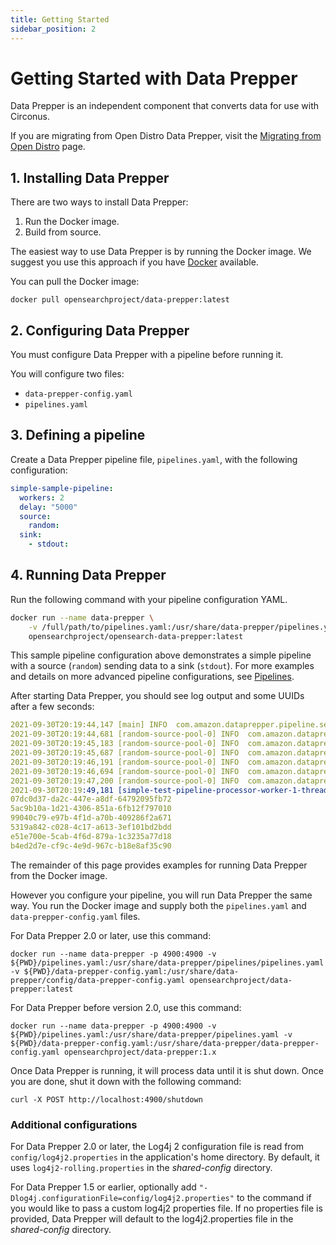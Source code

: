 ```yaml
---
title: Getting Started
sidebar_position: 2
---
```


# Getting Started with Data Prepper

Data Prepper is an independent component that converts data for use with Circonus. 

If you are migrating from Open Distro Data Prepper, visit the [Migrating from Open Distro](/circonus3/integrations/data-prepper/migrate-open-distro/) page. 

## 1. Installing Data Prepper

There are two ways to install Data Prepper:

1. Run the Docker image.
2. Build from source.

The easiest way to use Data Prepper is by running the Docker image. We suggest
you use this approach if you have [Docker](https://www.docker.com) available.

You can pull the Docker image:

```
docker pull opensearchproject/data-prepper:latest
```

## 2. Configuring Data Prepper

You must configure Data Prepper with a pipeline before running it.

You will configure two files:

* `data-prepper-config.yaml`
* `pipelines.yaml`

## 3. Defining a pipeline

Create a Data Prepper pipeline file, `pipelines.yaml`, with the following configuration:

```yml
simple-sample-pipeline:
  workers: 2
  delay: "5000"
  source:
    random:
  sink:
    - stdout:
```

## 4. Running Data Prepper

Run the following command with your pipeline configuration YAML.

```bash
docker run --name data-prepper \
    -v /full/path/to/pipelines.yaml:/usr/share/data-prepper/pipelines.yaml \
    opensearchproject/opensearch-data-prepper:latest
```

This sample pipeline configuration above demonstrates a simple pipeline with a source (`random`) sending data to a sink (`stdout`). For more examples and details on more advanced pipeline configurations, see [Pipelines](/circonus3/integrations/data-prepper/pipelines).

After starting Data Prepper, you should see log output and some UUIDs after a few seconds:

```yml
2021-09-30T20:19:44,147 [main] INFO  com.amazon.dataprepper.pipeline.server.DataPrepperServer - Data Prepper server running at :4900
2021-09-30T20:19:44,681 [random-source-pool-0] INFO  com.amazon.dataprepper.plugins.source.RandomStringSource - Writing to buffer
2021-09-30T20:19:45,183 [random-source-pool-0] INFO  com.amazon.dataprepper.plugins.source.RandomStringSource - Writing to buffer
2021-09-30T20:19:45,687 [random-source-pool-0] INFO  com.amazon.dataprepper.plugins.source.RandomStringSource - Writing to buffer
2021-09-30T20:19:46,191 [random-source-pool-0] INFO  com.amazon.dataprepper.plugins.source.RandomStringSource - Writing to buffer
2021-09-30T20:19:46,694 [random-source-pool-0] INFO  com.amazon.dataprepper.plugins.source.RandomStringSource - Writing to buffer
2021-09-30T20:19:47,200 [random-source-pool-0] INFO  com.amazon.dataprepper.plugins.source.RandomStringSource - Writing to buffer
2021-09-30T20:19:49,181 [simple-test-pipeline-processor-worker-1-thread-1] INFO  com.amazon.dataprepper.pipeline.ProcessWorker -  simple-test-pipeline Worker: Processing 6 records from buffer
07dc0d37-da2c-447e-a8df-64792095fb72
5ac9b10a-1d21-4306-851a-6fb12f797010
99040c79-e97b-4f1d-a70b-409286f2a671
5319a842-c028-4c17-a613-3ef101bd2bdd
e51e700e-5cab-4f6d-879a-1c3235a77d18
b4ed2d7e-cf9c-4e9d-967c-b18e8af35c90
```
The remainder of this page provides examples for running Data Prepper from the Docker image.

However you configure your pipeline, you will run Data Prepper the same way. You run the Docker
image and supply both the `pipelines.yaml` and `data-prepper-config.yaml` files.

For Data Prepper 2.0 or later, use this command:

```
docker run --name data-prepper -p 4900:4900 -v ${PWD}/pipelines.yaml:/usr/share/data-prepper/pipelines/pipelines.yaml -v ${PWD}/data-prepper-config.yaml:/usr/share/data-prepper/config/data-prepper-config.yaml opensearchproject/data-prepper:latest
```

For Data Prepper before version 2.0, use this command:

```
docker run --name data-prepper -p 4900:4900 -v ${PWD}/pipelines.yaml:/usr/share/data-prepper/pipelines.yaml -v ${PWD}/data-prepper-config.yaml:/usr/share/data-prepper/data-prepper-config.yaml opensearchproject/data-prepper:1.x
```

Once Data Prepper is running, it will process data until it is shut down. Once you are done, shut it down with the following command:

```
curl -X POST http://localhost:4900/shutdown
```
### Additional configurations

For Data Prepper 2.0 or later, the Log4j 2 configuration file is read from `config/log4j2.properties` in the application's home directory. 
By default, it uses `log4j2-rolling.properties` in the *shared-config* directory.

For Data Prepper 1.5 or earlier, optionally add `"-Dlog4j.configurationFile=config/log4j2.properties"` to the command if you would 
like to pass a custom log4j2 properties file. If no properties file is provided, Data Prepper will default to the log4j2.properties file in the *shared-config* directory.
